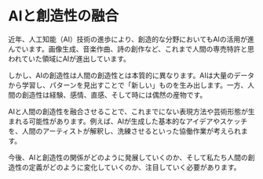 # AIと創造性の融合

近年、人工知能（AI）技術の進歩により、創造的な分野においてもAIの活用が進んでいます。画像生成、音楽作曲、詩の創作など、これまで人間の専売特許と思われていた領域にAIが進出しています。

しかし、AIの創造性は人間の創造性とは本質的に異なります。AIは大量のデータから学習し、パターンを見出すことで「新しい」ものを生み出します。一方、人間の創造性は経験、感情、直感、そして時には偶然の産物です。

AIと人間の創造性を融合させることで、これまでにない表現方法や芸術形態が生まれる可能性があります。例えば、AIが生成した基本的なアイデアやスケッチを、人間のアーティストが解釈し、洗練させるといった協働作業が考えられます。

今後、AIと創造性の関係がどのように発展していくのか、そして私たち人間の創造性の定義がどのように変化していくのか、注目していく必要があります。
